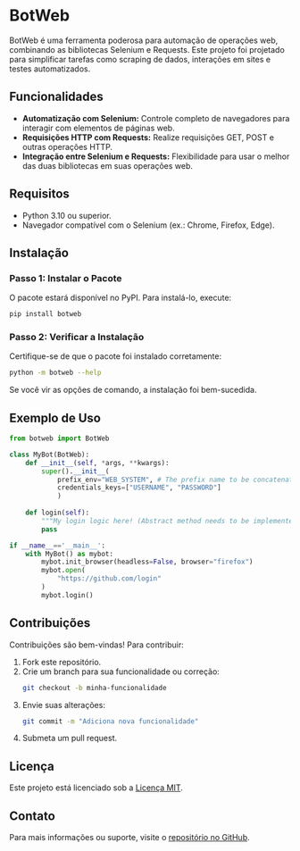 # BotWeb

BotWeb é uma ferramenta poderosa para automação de operações web, combinando as bibliotecas Selenium e Requests. Este projeto foi projetado para simplificar tarefas como scraping de dados, interações em sites e testes automatizados.

## Funcionalidades

- **Automatização com Selenium:** Controle completo de navegadores para interagir com elementos de páginas web.
- **Requisições HTTP com Requests:** Realize requisições GET, POST e outras operações HTTP.
- **Integração entre Selenium e Requests:** Flexibilidade para usar o melhor das duas bibliotecas em suas operações web.

## Requisitos

- Python 3.10 ou superior.
- Navegador compatível com o Selenium (ex.: Chrome, Firefox, Edge).

## Instalação

### Passo 1: Instalar o Pacote

O pacote estará disponível no PyPI. Para instalá-lo, execute:

```bash
pip install botweb
```

### Passo 2: Verificar a Instalação

Certifique-se de que o pacote foi instalado corretamente:

```bash
python -m botweb --help
```

Se você vir as opções de comando, a instalação foi bem-sucedida.

## Exemplo de Uso

```python
from botweb import BotWeb

class MyBot(BotWeb):
    def __init__(self, *args, **kwargs):
        super().__init__(
            prefix_env="WEB_SYSTEM", # The prefix name to be concatenated with the credentials_keys eg. WEB_SYSTEM_USERNAME, WEB_SYSTEM_PASSWORD these variables will be setted as environment variables with the values asked from the terminal
            credentials_keys=["USERNAME", "PASSWORD"]
            )
    
    def login(self):
        """My login logic here! (Abstract method needs to be implemented)"""
        pass

if __name__=='__main__':
    with MyBot() as mybot:
        mybot.init_browser(headless=False, browser="firefox")
        mybot.open(
            "https://github.com/login"
        )
        mybot.login()

```

## Contribuições

Contribuições são bem-vindas! Para contribuir:

1. Fork este repositório.
2. Crie um branch para sua funcionalidade ou correção:
   ```bash
   git checkout -b minha-funcionalidade
   ```
3. Envie suas alterações:
   ```bash
   git commit -m "Adiciona nova funcionalidade"
   ```
4. Submeta um pull request.

## Licença

Este projeto está licenciado sob a [Licença MIT](LICENSE).

## Contato

Para mais informações ou suporte, visite o [repositório no GitHub](https://github.com/botlorien/botweb).

